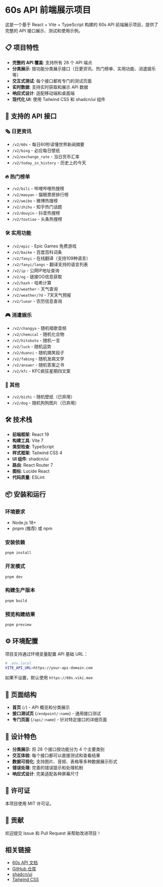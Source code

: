 # 60s API 前端展示项目

这是一个基于 React + Vite + TypeScript 构建的 60s API 前端展示项目，提供了完整的 API 接口展示、测试和使用示例。

## 📋 项目特性

- **完整的 API 覆盖**: 支持所有 28 个 API 端点
- **分类展示**: 按功能分类展示接口（日更资讯、热门榜单、实用功能、消遣娱乐等）
- **交互式测试**: 每个接口都有专门的测试页面
- **实时数据**: 支持实时获取和展示 API 数据
- **响应式设计**: 适配移动端和桌面端
- **现代化 UI**: 使用 Tailwind CSS 和 shadcn/ui 组件

## 🚀 支持的 API 接口

### 🗞️ 日更资讯
- `/v2/60s` - 每日60秒读懂世界新闻摘要
- `/v2/bing` - 必应每日壁纸
- `/v2/exchange_rate` - 当日货币汇率
- `/v2/today_in_history` - 历史上的今天

### 🔥 热门榜单
- `/v2/bili` - 哔哩哔哩热搜榜
- `/v2/maoyan` - 猫眼票房排行榜
- `/v2/weibo` - 微博热搜榜
- `/v2/zhihu` - 知乎热门话题
- `/v2/douyin` - 抖音热搜榜
- `/v2/toutiao` - 头条热搜榜

### 🛠️ 实用功能
- `/v2/epic` - Epic Games 免费游戏
- `/v2/baike` - 百度百科词条
- `/v2/fanyi` - 在线翻译（支持109种语言）
- `/v2/fanyi/langs` - 翻译支持的语言列表
- `/v2/ip` - 公网IP地址查询
- `/v2/og` - 链接OG信息获取
- `/v2/hash` - 哈希计算
- `/v2/weather` - 天气查询
- `/v2/weather/7d` - 7天天气预报
- `/v2/lunar` - 农历信息查询

### 🎮 消遣娱乐
- `/v2/changya` - 随机唱歌音频
- `/v2/chemical` - 随机化合物
- `/v2/hitokoto` - 随机一言
- `/v2/luck` - 随机运势
- `/v2/duanzi` - 随机搞笑段子
- `/v2/fabing` - 随机发病文学
- `/v2/answer` - 随机答案之书
- `/v2/kfc` - KFC疯狂星期四文案

### 📸 其他
- `/v2/bizhi` - 随机壁纸（已弃用）
- `/v2/dog` - 随机狗狗图片（已弃用）

## 🛠️ 技术栈

- **前端框架**: React 19
- **构建工具**: Vite 7
- **类型检查**: TypeScript
- **样式框架**: Tailwind CSS 4
- **UI 组件**: shadcn/ui
- **路由**: React Router 7
- **图标**: Lucide React
- **代码质量**: ESLint

## 📦 安装和运行

### 环境要求
- Node.js 18+
- pnpm (推荐) 或 npm

### 安装依赖
```bash
pnpm install
```

### 开发模式
```bash
pnpm dev
```

### 构建生产版本
```bash
pnpm build
```

### 预览构建结果
```bash
pnpm preview
```

## ⚙️ 环境配置

项目支持通过环境变量配置 API 基础 URL：

```bash
# .env.local
VITE_API_URL=https://your-api-domain.com
```

如果不设置，默认使用 `https://60s.viki.moe`

## 📱 页面结构

- **首页** (`/`) - API 概览和分类展示
- **接口测试页** (`/endpoint/:name`) - 通用接口测试
- **专门页面** (`/api/:name`) - 针对特定接口的详细页面

## 🎨 设计特色

- **分类展示**: 将 28 个接口按功能分为 4 个主要类别
- **交互体验**: 每个接口都可以直接测试和查看结果
- **数据可视化**: 支持图片、音频、表格等多种数据展示形式
- **错误处理**: 完善的错误提示和处理机制
- **响应式设计**: 完美适配各种屏幕尺寸

## 📄 许可证

本项目使用 MIT 许可证。

## 🤝 贡献

欢迎提交 Issue 和 Pull Request 来帮助改进项目！

## 相关链接

- [60s API 文档](https://docs.60s-api.viki.moe)
- [GitHub 仓库](https://github.com/vikiboss/60s)
- [shadcn/ui](https://ui.shadcn.com)
- [Tailwind CSS](https://tailwindcss.com)
